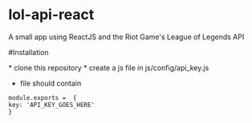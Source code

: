 # lol-api-react
A small app using ReactJS and the Riot Game's League of Legends API

#Installation

* clone this repository
* create a js file in js/config/api_key.js
* file should contain
```
module.exports =  {
key: 'API_KEY_GOES_HERE'
}
```